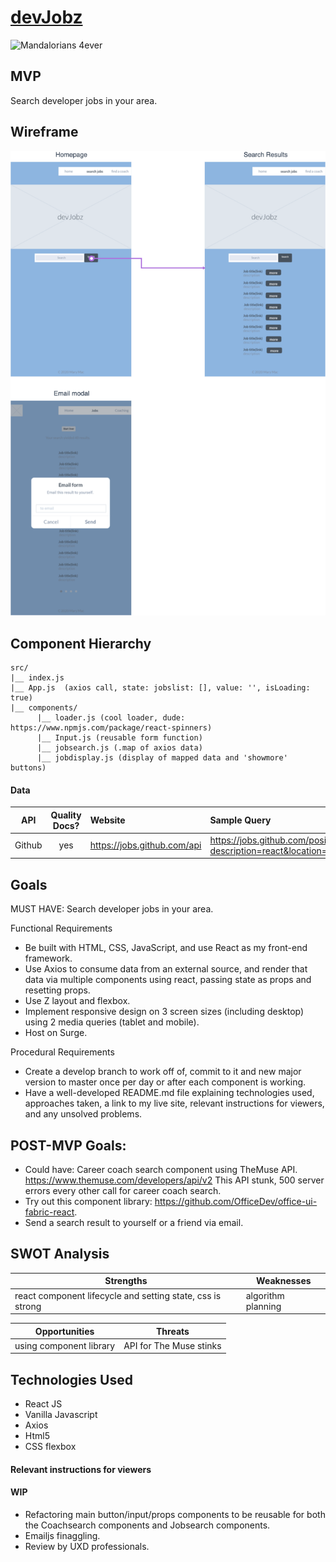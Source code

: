 # [devJobz](https://marymacmurray-devjobz.netlify.com/)

![Mandalorians 4ever](https://media.giphy.com/media/Wn74RUT0vjnoU98Hnt/giphy.gif)

## MVP 
Search developer jobs in your area.  

## Wireframe

![wireframe](planning/devJobz_wireframe.png)


## Component Hierarchy 

```
src/
|__ index.js
|__ App.js  (axios call, state: jobslist: [], value: '', isLoading: true)
|__ components/
      |__ loader.js (cool loader, dude: https://www.npmjs.com/package/react-spinners)
      |__ Input.js (reusable form function)
      |__ jobsearch.js (.map of axios data)
      |__ jobdisplay.js (display of mapped data and 'showmore' buttons) 

```

#### Data

|    API     | Quality Docs? | Website       | Sample Query                            |
| :--------: | :-----------: | :------------ | :-------------------------------------- |
| Github |      yes      | https://jobs.github.com/api | https://jobs.github.com/positions.json?description=react&location=new+york |



## Goals 
MUST HAVE: Search developer jobs in your area.

Functional Requirements
* Be built with HTML, CSS, JavaScript, and use React as my front-end framework.
* Use Axios to consume data from an external source, and render that data via multiple components using react, passing state as props and resetting props.
* Use Z layout and flexbox.
* Implement responsive design on 3 screen sizes (including desktop) using 2 media queries (tablet and mobile).
* Host on Surge.

Procedural Requirements
* Create a develop branch to work off of, commit to it and new major version to master once per day or after each component is working.
* Have a well-developed README.md file explaining technologies used, approaches taken, a link to my live site, relevant instructions for viewers, and any unsolved problems.


## POST-MVP Goals:

* Could have: Career coach search component using TheMuse API. https://www.themuse.com/developers/api/v2  This API stunk, 500 server errors every other call for career coach search.
* Try out this component library: https://github.com/OfficeDev/office-ui-fabric-react. 
* Send a search result to yourself or a friend via email.


## SWOT Analysis 

| Strengths  | Weaknesses |
| --- | --- |
| react component lifecycle and setting state, css is strong  | algorithm planning  |

| Opportunities | Threats |
| --- | --- |
| using component library | API for The Muse stinks  |


## Technologies Used
* React JS
* Vanilla Javascript
* Axios
* Html5
* CSS flexbox


#### Relevant instructions for viewers 

#### WIP
* Refactoring main button/input/props components to be reusable for both the Coachsearch components and Jobsearch components.
* Emailjs finaggling.
* Review by UXD professionals.

